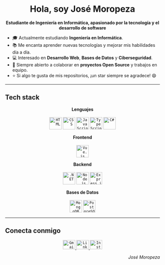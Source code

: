 <h1 align="center">
  Hola, soy José Moropeza
</h1>

<p align="center">
  <b>Estudiante de Ingeniería en Informática, apasionado por la tecnología y el desarrollo de software</b>
</p>

- 🎓 Actualmente estudiando **Ingeniería en Informática**.
- 📚 Me encanta aprender nuevas tecnologías y mejorar mis habilidades día a día.
- 💻 Interesado en **Desarrollo Web**, **Bases de Datos** y **Ciberseguridad**.
- 🚀 Siempre abierto a colaborar en **proyectos Open Source** y trabajos en equipo.
- ⭐ Si algo te gusta de mis repositorios, ¡un star siempre se agradece! 😄

---

<h2>Tech stack</h2>

<p align="center">
  <b>Lenguajes</b>
  <br><br>
  <code><img src="https://cdn.jsdelivr.net/gh/devicons/devicon/icons/html5/html5-original.svg" alt="HTML" height="40"/></code>
  <code><img src="https://cdn.jsdelivr.net/gh/devicons/devicon/icons/css3/css3-original.svg" alt="CSS" height="40"/></code>
  <code><img src="https://cdn.jsdelivr.net/gh/devicons/devicon/icons/javascript/javascript-original.svg" alt="JavaScript" height="40"/></code>
  <code><img src="https://cdn.jsdelivr.net/gh/devicons/devicon/icons/typescript/typescript-original.svg" alt="TypeScript" height="40"/></code>
  <code><img src="https://cdn.jsdelivr.net/gh/devicons/devicon/icons/csharp/csharp-original.svg" alt="C#" height="40"/></code>
</p>

<p align="center">
  <b>Frontend</b>
  <br><br>
  <code><img src="https://cdn.jsdelivr.net/gh/devicons/devicon/icons/vuejs/vuejs-original.svg" alt="Vue.js" height="40"/></code>
</p>

<p align="center">
  <b>Backend</b>
  <br><br>
  <code><img src="https://cdn.jsdelivr.net/gh/devicons/devicon/icons/dot-net/dot-net-original.svg" alt=".NET" height="40"/></code>
  <code><img src="https://cdn.jsdelivr.net/gh/devicons/devicon/icons/nodejs/nodejs-original.svg" alt="Node.js" height="40"/></code>
  <code><img src="https://cdn.jsdelivr.net/gh/devicons/devicon/icons/express/express-original.svg" alt="Express.js" height="40"/></code>
</p>

<p align="center">
  <b>Bases de Datos</b>
  <br><br>
  <code><img src="https://cdn.jsdelivr.net/gh/devicons/devicon/icons/mongodb/mongodb-original.svg" alt="MongoDB" height="40"/></code>
  <code><img src="https://cdn.jsdelivr.net/gh/devicons/devicon/icons/postgresql/postgresql-original.svg" alt="PostgreSQL" height="40"/></code>
</p>

---

<h2>Conecta conmigo</h2>
<p align="center">
  <a href="mailto:josemanuelorog@gmail.com">
    <code><img src="https://cdn.jsdelivr.net/gh/devicons/devicon/icons/google/google-original.svg" alt="Gmail" height="30" width="40"/></code>
  </a>
  <a href="https://www.linkedin.com/in/jose-manuel-oropeza-gallardo-860381208/" target="_blank">
    <code><img src="https://cdn.jsdelivr.net/gh/devicons/devicon/icons/linkedin/linkedin-original.svg" alt="LinkedIn" height="30" width="40"/></code>
  </a>
  <a href="https://www.instagram.com/jmoropeza33" target="_blank">
    <code><img src="https://cdn.jsdelivr.net/gh/devicons/devicon/icons/instagram/instagram-original.svg" alt="Instagram" height="30" width="40"/></code>
  </a>
</p>

<p align="right">
  <em>José Moropeza</em>
</p>
